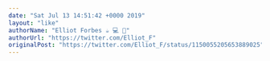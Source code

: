 ```yaml
---
date: "Sat Jul 13 14:51:42 +0000 2019"
layout: "like"
authorName: "Elliot Forbes ☕ 💻 🏴󠁧󠁢󠁳󠁣󠁴󠁿"
authorUrl: "https://twitter.com/Elliot_F"
originalPost: "https://twitter.com/Elliot_F/status/1150055205653889025"
---
```

